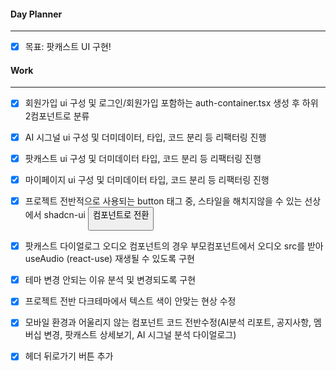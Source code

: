 
#### Day Planner
---
- [x] 목표: 팟캐스트 UI 구현!


#### Work
---
- [x] 회원가입 ui 구성 및 로그인/회원가입 포함하는 auth-container.tsx 생성 후 하위 2컴포넌트로 분류
- [x] AI 시그널 ui 구성 및 더미데이터, 타입, 코드 분리 등 리팩터링 진행
- [x] 팟캐스트 ui 구성 및 더미데이터 타입, 코드 분리 등 리팩터링 진행
- [x] 마이페이지 ui 구성 및 더미데이터 타입, 코드 분리 등 리팩터링 진행
- [x] 프로젝트 전반적으로 사용되는 button 태그 중, 스타일을 해치지않을 수 있는 선상에서 shadcn-ui <Button/> 컴포넌트로 전환
- [x] 팟캐스트 다이얼로그 오디오 컴포넌트의 경우 부모컴포넌트에서 오디오 src를 받아 useAudio (react-use) 재생될 수 있도록 구현
- [x] 테마 변경 안되는 이유 분석 및 변경되도록 구현
- [x] 프로젝트 전반 다크테마에서 텍스트 색이 안맞는 현상 수정
- [x] 모바일 환경과 어울리지 않는 컴포넌트 코드 전반수정(AI분석 리포트, 공지사항, 멤버십 변경, 팟캐스트 상세보기, AI 시그널 분석 다이얼로그)
- [x] 헤더 뒤로가기 버튼 추가

